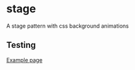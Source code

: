 # stage

A stage pattern with css background animations

## Testing

[Example page](http://localhost:8081/example-patterns)
